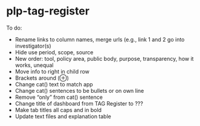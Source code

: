 # plp-tag-register

To do:
-	Rename links to column names, merge urls (e.g., link 1 and 2 go into investigator(s)
-	Hide use period, scope, source
-	New order: tool, policy area, public body, purpose, transparency, how it works, unequal
-	Move info to right in child row
-	Brackets around (&oplus;)
-	Change cat() text to match app
-	Change cat() sentences to be bullets or on own line
-	Remove “only” from cat() sentence
-	Change title of dashboard from TAG Register to ???
-	Make tab titles all caps and in bold
-	Update text files and explanation table
